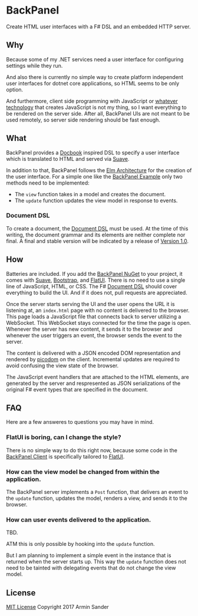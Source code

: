 # BackPanel

 Create HTML user interfaces with a F# DSL and an embedded HTTP server.

## Why

Because some of my .NET services need a user interface for configuring settings while they run.

And also there is currently no simple way to create platform independent user interfaces for dotnet core applications, so HTML seems to be only option.

And furthermore, client side programming with JavaScript or [whatever technology][Fable] that creates JavaScript is not my thing, so I want everything to be rendered on the server side. After all, BackPanel UIs are not meant to be used remotely, so server side rendering should be fast enough.

## What

BackPanel provides a [Docbook] inspired DSL to specify a user interface which is translated to HTML and served via [Suave].

In addition to that, BackPanel follows the [Elm Architecture] for the creation of the user interface. For a simple one like the [BackPanel Example] only two methods need to be implemented:

- The `view` function takes in a model and creates the document.
- The `update` function updates the view model in response to events.

### Document DSL

To create a document, the [Document DSL] must be used. At the time of this writing, the document grammar and its elements are neither complete nor final. A final and stable version will be indicated by a release of [Version 1.0].

## How

Batteries are included. If you add the [BackPanel NuGet] to your project, it comes with [Suave], [Bootstrap], and [FlatUI]. There is no need to use a single line of JavaScript, HTML, or CSS. The F# [Document DSL] should cover everything to build the UI. And if it does not, pull requests are appreciated.

Once the server starts serving the UI and the user opens the URL it is listening at, an `index.html` page with no content is delivered to the browser. This page loads a JavaScript file that connects back to server utilizing a WebSocket. This WebSocket stays connected for the time the page is open. Whenever the server has new content, it sends it to the browser and whenever the user triggers an event, the browser sends the event to the server.

The content is delivered with a JSON encoded DOM representation and rendered by [picodom] on the client. Incremental updates are required to avoid confusing the view state of the browser.

The JavaScript event handlers that are attached to the HTML elements, are generated by the server and respresented as JSON serializations of the original F# event types that are specified in the document.

## FAQ

Here are a few answeres to questions you may have in mind.

### FlatUI is boring, can I change the style?

There is no simple way to do this right now, because some code in the [BackPanel Client] is specifically tailored to [FlatUI].

### How can the view model be changed from within the application.

The BackPanel server implements a `Post` function, that delivers an event to the `update` function, updates the model, renders a view, and sends it to the browser.

### How can user events delivered to the application.

TBD. 

ATM this is only possible by hooking into the `update` function.

But I am planning to implement a simple event in the instance that is returned when the server starts up. This way the `update` function does not need to be tainted with delegating events that do not change the view model.

## License

[MIT License]
Copyright 2017 Armin Sander

[Docbook]: http://docbook.org/
[Suave]: https://suave.io/
[Bootstrap]: http://getbootstrap.com/
[FlatUI]: http://designmodo.github.io/Flat-UI/
[Elm Architecture]: https://guide.elm-lang.org/architecture/
[BackPanel NuGet]: https://www.myget.org/feed/pragmatrix/package/nuget/BackPanel
[BackPanel Example]: BackPanel.Example/Program.fs
[Document DSL]: BackPanel/Document.fs
[Version 1.0]: https://github.com/pragmatrix/backpanel/milestone/1
[BackPanel Client]: BackPanel.Client/backpanel.ts
[Fable]: http://fable.io
[MIT License]: https://opensource.org/licenses/MIT
[picodom]: https://github.com/picodom/picodom
